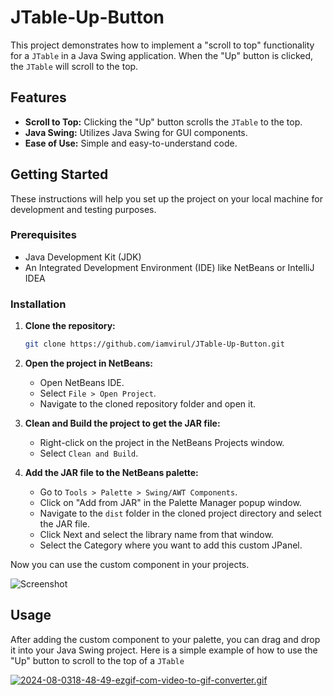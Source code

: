 # JTable-Up-Button

This project demonstrates how to implement a "scroll to top" functionality for a `JTable` in a Java Swing application. When the "Up" button is clicked, the `JTable` will scroll to the top.

## Features

- **Scroll to Top:** Clicking the "Up" button scrolls the `JTable` to the top.
- **Java Swing:** Utilizes Java Swing for GUI components.
- **Ease of Use:** Simple and easy-to-understand code.

## Getting Started

These instructions will help you set up the project on your local machine for development and testing purposes.

### Prerequisites

- Java Development Kit (JDK)
- An Integrated Development Environment (IDE) like NetBeans or IntelliJ IDEA

### Installation

1. **Clone the repository:**
    ```sh
    git clone https://github.com/iamvirul/JTable-Up-Button.git
    ```
2. **Open the project in NetBeans:**
    - Open NetBeans IDE.
    - Select `File > Open Project`.
    - Navigate to the cloned repository folder and open it.

3. **Clean and Build the project to get the JAR file:**
    - Right-click on the project in the NetBeans Projects window.
    - Select `Clean and Build`.

4. **Add the JAR file to the NetBeans palette:**
    - Go to `Tools > Palette > Swing/AWT Components`.
    - Click on "Add from JAR" in the Palette Manager popup window.
    - Navigate to the `dist` folder in the cloned project directory and select the JAR file.
    - Click Next and select the library name from that window.
    - Select the Category where you want to add this custom JPanel.

Now you can use the custom component in your projects.

![Screenshot](https://i.postimg.cc/T1311gDt/Screenshot-2024-08-03-at-18-25-50.png)

## Usage

After adding the custom component to your palette, you can drag and drop it into your Java Swing project. Here is a simple example of how to use the "Up" button to scroll to the top of a `JTable`


[![2024-08-0318-48-49-ezgif-com-video-to-gif-converter.gif](https://i.postimg.cc/tCL6SvPy/2024-08-0318-48-49-ezgif-com-video-to-gif-converter.gif)](https://postimg.cc/9rYzzpJN)
